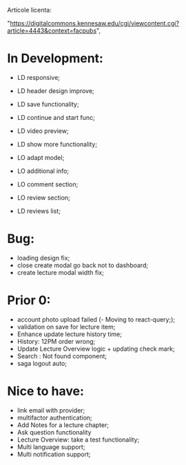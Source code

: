 Articole licenta:

"https://digitalcommons.kennesaw.edu/cgi/viewcontent.cgi?article=4443&context=facpubs",

# In Development:

- LD responsive;
- LD header design improve;
- LD save functionality;
- LD continue and start func;
- LD video preview;
- LD show more functionality;

- LO adapt model;
- LO additional info;
- LO comment section;
- LO review section;

- LD reviews list;

# Bug:

- loading design fix;
- close create modal go back not to dashboard;
- create lecture modal width fix;

# Prior 0:

- account photo upload failed (- Moving to react-query;);
- validation on save for lecture item;
- Enhance update lecture history time;
- History: 12PM order wrong;
- Update Lecture Overview logic + updating check mark;
- Search : Not found component;
- saga logout auto;

# Nice to have:

- link email with provider;
- multifactor authentication;
- Add Notes for a lecture chapter;
- Ask question functionality
- Lecture Overview: take a test functionality;
- Multi language support;
- Multi notification support;
